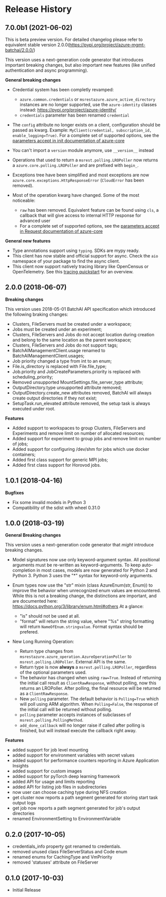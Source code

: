 # Release History

## 7.0.0b1 (2021-06-02)

This is beta preview version.
For detailed changelog please refer to equivalent stable version 2.0.0(https://pypi.org/project/azure-mgmt-batchai/2.0.0/)

This version uses a next-generation code generator that introduces important breaking changes, but also important new features (like unified authentication and async programming).

**General breaking changes**

- Credential system has been completly revamped:

  - `azure.common.credentials` or `msrestazure.azure_active_directory` instances are no longer supported, use the `azure-identity` classes instead: https://pypi.org/project/azure-identity/
  - `credentials` parameter has been renamed `credential`

- The `config` attribute no longer exists on a client, configuration should be passed as kwarg. Example: `MyClient(credential, subscription_id, enable_logging=True)`. For a complete set of
  supported options, see the [parameters accept in init documentation of azure-core](https://github.com/Azure/azure-sdk-for-python/blob/master/sdk/core/azure-core/CLIENT_LIBRARY_DEVELOPER.md#available-policies)
- You can't import a `version` module anymore, use `__version__` instead
- Operations that used to return a `msrest.polling.LROPoller` now returns a `azure.core.polling.LROPoller` and are prefixed with `begin_`.
- Exceptions tree have been simplified and most exceptions are now `azure.core.exceptions.HttpResponseError` (`CloudError` has been removed).
- Most of the operation kwarg have changed. Some of the most noticeable:

  - `raw` has been removed. Equivalent feature can be found using `cls`, a callback that will give access to internal HTTP response for advanced user
  - For a complete set of supported options, see the [parameters accept in Request documentation of azure-core](https://github.com/Azure/azure-sdk-for-python/blob/master/sdk/core/azure-core/CLIENT_LIBRARY_DEVELOPER.md#available-policies)

**General new features**

- Type annotations support using `typing`. SDKs are mypy ready.
- This client has now stable and official support for async. Check the `aio` namespace of your package to find the async client.
- This client now support natively tracing library like OpenCensus or OpenTelemetry. See this [tracing quickstart](https://github.com/Azure/azure-sdk-for-python/tree/master/sdk/core/azure-core-tracing-opentelemetry) for an overview.
## 2.0.0 (2018-06-07)

**Breaking changes**

This version uses 2018-05-01 BatchAI API specification which introduced the following braking changes:

- Clusters, FileServers must be created under a workspace;
- Jobs must be created under an experiment;
- Clusters, FileServers and Jobs do not accept location during creation and belong to the same location as the parent
  workspace;
- Clusters, FileServers and Jobs do not support tags;
- BatchAIManagementClient.usage renamed to BatchAIManagementClient.usages;
- Job priority changed a type from int to an enum;
- File.is_directory is replaced with File.file_type;
- Job.priority and JobCreateParameters.priority is replaced with scheduling_priority;
- Removed unsupported MountSettings.file_server_type attribute;
- OutputDirectory.type unsupported attribute removed;
- OutputDirectory.create_new attributes removed, BatchAI will always create output directories if they not exist;
- SetupTask.run_elevated attribute removed, the setup task is always executed under root.

**Features**

- Added support to workspaces to group Clusters, FileServers and Experiments and remove limit on number of allocated
  resources;
- Added support for experiment to group jobs and remove limit on number of jobs;
- Added support for configuring /dev/shm for jobs which use docker containers;
- Added first class support for generic MPI jobs;
- Added first class support for Horovod jobs.

## 1.0.1 (2018-04-16)

**Bugfixes**

- Fix some invalid models in Python 3
- Compatibility of the sdist with wheel 0.31.0

## 1.0.0 (2018-03-19)

**General Breaking changes**

This version uses a next-generation code generator that *might* introduce breaking changes.

- Model signatures now use only keyword-argument syntax. All positional arguments must be re-written as keyword-arguments.
  To keep auto-completion in most cases, models are now generated for Python 2 and Python 3. Python 3 uses the "*" syntax for keyword-only arguments.
- Enum types now use the "str" mixin (class AzureEnum(str, Enum)) to improve the behavior when unrecognized enum values are encountered.
  While this is not a breaking change, the distinctions are important, and are documented here:
  https://docs.python.org/3/library/enum.html#others
  At a glance:

  - "is" should not be used at all.
  - "format" will return the string value, where "%s" string formatting will return `NameOfEnum.stringvalue`. Format syntax should be prefered.

- New Long Running Operation:

  - Return type changes from `msrestazure.azure_operation.AzureOperationPoller` to `msrest.polling.LROPoller`. External API is the same.
  - Return type is now **always** a `msrest.polling.LROPoller`, regardless of the optional parameters used.
  - The behavior has changed when using `raw=True`. Instead of returning the initial call result as `ClientRawResponse`, 
    without polling, now this returns an LROPoller. After polling, the final resource will be returned as a `ClientRawResponse`.
  - New `polling` parameter. The default behavior is `Polling=True` which will poll using ARM algorithm. When `Polling=False`,
    the response of the initial call will be returned without polling.
  - `polling` parameter accepts instances of subclasses of `msrest.polling.PollingMethod`.
  - `add_done_callback` will no longer raise if called after polling is finished, but will instead execute the callback right away.

**Features**

- added support for job level mounting
- added support for environment variables with secret values
- added support for performance counters reporting in Azure Application Insights
- added support for custom images
- added support for pyTorch deep learning framework
- added API for usage and limits reporting
- added API for listing job files in subdirectories
- now user can choose caching type during NFS creation
- get cluster now reports a path segment generated for storing start task output logs
- get job now reports a path segment generated for job's output directories
- renamed EnvironmentSetting to EnvironmentVariable

## 0.2.0 (2017-10-05)

* credentials_info property got renamed to credentials.
* removed unused class FileServerStatus and Code enum
* renamed enums for CachingType and VmPriority
* removed 'statuses' attribute on FileServer

## 0.1.0 (2017-10-03)

* Initial Release
